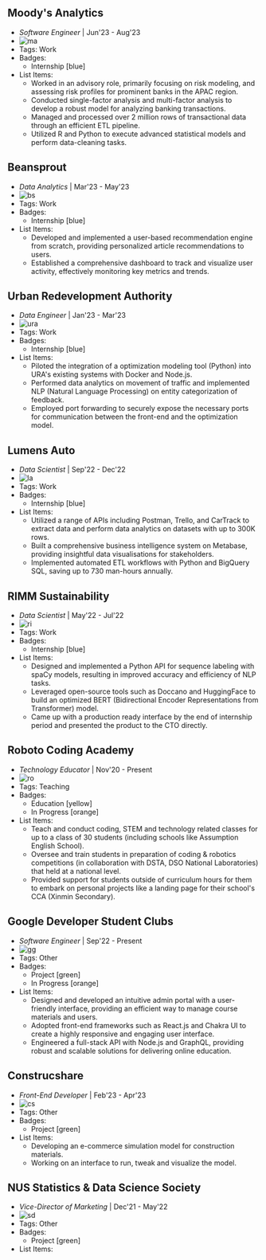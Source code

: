 ## Moody's Analytics

- _Software Engineer_ | Jun'23 - Aug'23
- ![ma](../assets/ma.jpeg)
- Tags: Work
- Badges:
  - Internship [blue]
- List Items:
  - Worked in an advisory role, primarily focusing on risk modeling, and assessing risk profiles for prominent banks in the APAC region.
  - Conducted single-factor analysis and multi-factor analysis to develop a robust model for analyzing banking transactions.
  - Managed and processed over 2 million rows of transactional data through an efficient ETL pipeline.
  - Utilized R and Python to execute advanced statistical models and perform data-cleaning tasks.

## Beansprout

- _Data Analytics_ | Mar'23 - May'23
- ![bs](../assets/bs.jpeg)
- Tags: Work
- Badges:
  - Internship [blue]
- List Items:
  - Developed and implemented a user-based recommendation engine from scratch, providing personalized article recommendations to users.
  - Established a comprehensive dashboard to track and visualize user activity, effectively monitoring key metrics and trends.

## Urban Redevelopment Authority

- _Data Engineer_ | Jan'23 - Mar'23
- ![ura](../assets/ura.png)
- Tags: Work
- Badges:
  - Internship [blue]
- List Items:
  - Piloted the integration of a optimization modeling tool (Python) into URA's existing systems with Docker and Node.js.
  - Performed data analytics on movement of traffic and implemented NLP (Natural Language Processing) on entity categorization of feedback.
  - Employed port forwarding to securely expose the necessary ports for communication between the front-end and the optimization model.

## Lumens Auto

- _Data Scientist_ | Sep'22 - Dec'22
- ![la](../assets/la.jpeg)
- Tags: Work
- Badges:
  - Internship [blue]
- List Items:
  - Utilized a range of APIs including Postman, Trello, and CarTrack to extract data and perform data analytics on datasets with up to 300K rows.
  - Built a comprehensive business intelligence system on Metabase, providing insightful data visualisations for stakeholders.
  - Implemented automated ETL workflows with Python and BigQuery SQL, saving up to 730 man-hours annually.

## RIMM Sustainability

- _Data Scientist_ | May'22 - Jul'22
- ![ri](../assets/ri.png)
- Tags: Work
- Badges:
  - Internship [blue]
- List Items:
  - Designed and implemented a Python API for sequence labeling with spaCy models, resulting in improved accuracy and efficiency of NLP tasks.
  - Leveraged open-source tools such as Doccano and HuggingFace to build an optimized BERT (Bidirectional Encoder Representations from Transformer) model.
  - Came up with a production ready interface by the end of internship period and presented the product to the CTO directly.

## Roboto Coding Academy

- _Technology Educator_ | Nov'20 - Present
- ![ro](../assets/ro.png)
- Tags: Teaching
- Badges:
  - Education [yellow]
  - In Progress [orange]
- List Items:
  - Teach and conduct coding, STEM and technology related classes for up to a class of 30 students (including schools like Assumption English School).
  - Oversee and train students in preparation of coding & robotics competitions (in collaboration with DSTA, DSO National Laboratories) that held at a national level.
  - Provided support for students outside of curriculum hours for them to embark on personal projects like a landing page for their school's CCA (Xinmin Secondary).

## Google Developer Student Clubs

- _Software Engineer_ | Sep'22 - Present
- ![gg](../assets/gg.png)
- Tags: Other
- Badges:
  - Project [green]
  - In Progress [orange]
- List Items:
  - Designed and developed an intuitive admin portal with a user-friendly interface, providing an efficient way to manage course materials and users.
  - Adopted front-end frameworks such as React.js and Chakra UI to create a highly responsive and engaging user interface.
  - Engineered a full-stack API with Node.js and GraphQL, providing robust and scalable solutions for delivering online education.

## Construcshare

- _Front-End Developer_ | Feb'23 - Apr'23
- ![cs](../assets/cs.jpeg)
- Tags: Other
- Badges:
  - Project [green]
- List Items:
  - Developing an e-commerce simulation model for construction materials.
  - Working on an interface to run, tweak and visualize the model.

## NUS Statistics & Data Science Society

- _Vice-Director of Marketing_ | Dec'21 - May'22
- ![sd](../assets/sd.jpeg)
- Tags: Other
- Badges:
  - Project [green]
- List Items:
